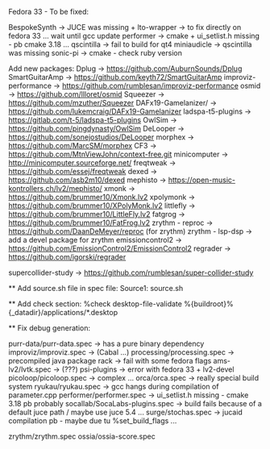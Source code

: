 Fedora 33 - To be fixed:

BespokeSynth -> JUCE was missing + lto-wrapper -> to fix directly on fedora 33 ... wait until gcc update
performer	 -> cmake + ui_setlist.h missing - pb cmake 3.18 ...
qscintilla	 -> fail to build for qt4
miniaudicle	 -> qscintilla was missing
sonic-pi	 -> cmake - check ruby version

Add new packages:
 Dplug                -> https://github.com/AuburnSounds/Dplug
 SmartGuitarAmp       -> https://github.com/keyth72/SmartGuitarAmp
 improviz-performance -> https://github.com/rumblesan/improviz-performance
 osmid                -> https://github.com/llloret/osmid
 Squeezer             -> https://github.com/mzuther/Squeezer
 DAFx19-Gamelanizer/  -> https://github.com/lukemcraig/DAFx19-Gamelanizer
 ladspa-t5-plugins    -> https://gitlab.com/t-5/ladspa-t5-plugins
 OwlSim               -> https://github.com/pingdynasty/OwlSim
 DeLooper             -> https://github.com/sonejostudios/DeLooper
 morphex              -> https://github.com/MarcSM/morphex
 CF3                  -> https://github.com/MtnViewJohn/context-free.git
 minicomputer         -> http://minicomputer.sourceforge.net/
 freqtweak            -> https://github.com/essej/freqtweak
 dexed                -> https://github.com/asb2m10/dexed
 mephisto             -> https://open-music-kontrollers.ch/lv2/mephisto/
 xmonk                -> https://github.com/brummer10/Xmonk.lv2
 xpolymonk            -> https://github.com/brummer10/XPolyMonk.lv2
 littlefly            -> https://github.com/brummer10/LittleFly.lv2
 fatgrog              -> https://github.com/brummer10/FatFrog.lv2
 zrythm - reproc      -> https://github.com/DaanDeMeyer/reproc (for zrythm)
 zrythm - lsp-dsp     -> add a devel package for zrythm
 emissioncontrol2     -> https://github.com/EmissionControl2/EmissionControl2
 regrader             -> https://github.com/igorski/regrader
 
 supercollider-study  -> https://github.com/rumblesan/super-collider-study
 
** Add source.sh file in spec file:
Source1: source.sh

** Add check section:
%check
desktop-file-validate %{buildroot}%{_datadir}/applications/*.desktop

** Fix debug generation:

purr-data/purr-data.spec       -> has a pure binary dependency
improviz/improviz.spec         -> (Cabal ...)
processing/processing.spec     -> precompiled java package
rack				           -> fail with some fedora flags
ams-lv2/lvtk.spec              -> (???)
psi-plugins                    -> error with fedora 33 + lv2-devel
picoloop/picoloop.spec         -> complex ...
orca/orca.spec                 -> really special build system
ryukau/ryukau.spec             -> gcc hangs during compilation of parameter.cpp
performer/performer.spec       -> ui_setlist.h missing - cmake 3.18 pb probably
socallab/SocaLabs-plugins.spec -> build fails because of a default juce path / maybe use juce 5.4 ...
surge/stochas.spec             -> jucaid compilation pb - maybe due tu %set_build_flags ...

zrythm/zrythm.spec
ossia/ossia-score.spec
